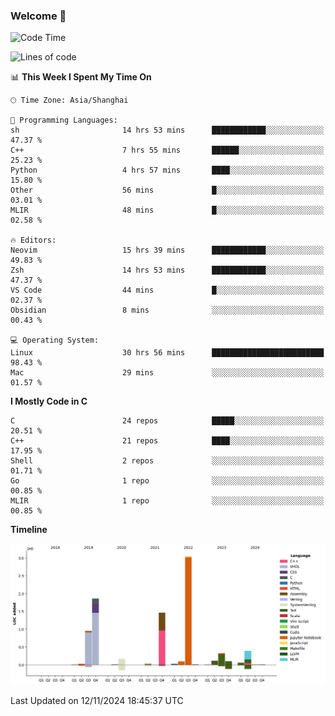 ### Welcome 👋

<!--START_SECTION:waka-->
![Code Time](http://img.shields.io/badge/Code%20Time-1%2C735%20hrs%2021%20mins-blue)

![Lines of code](https://img.shields.io/badge/From%20Hello%20World%20I%27ve%20Written-8.7%20million%20lines%20of%20code-blue)

📊 **This Week I Spent My Time On** 

```text
🕑︎ Time Zone: Asia/Shanghai

💬 Programming Languages: 
sh                       14 hrs 53 mins      ████████████░░░░░░░░░░░░░   47.37 % 
C++                      7 hrs 55 mins       ██████░░░░░░░░░░░░░░░░░░░   25.23 % 
Python                   4 hrs 57 mins       ████░░░░░░░░░░░░░░░░░░░░░   15.80 % 
Other                    56 mins             █░░░░░░░░░░░░░░░░░░░░░░░░   03.01 % 
MLIR                     48 mins             █░░░░░░░░░░░░░░░░░░░░░░░░   02.58 % 

🔥 Editors: 
Neovim                   15 hrs 39 mins      ████████████░░░░░░░░░░░░░   49.83 % 
Zsh                      14 hrs 53 mins      ████████████░░░░░░░░░░░░░   47.37 % 
VS Code                  44 mins             █░░░░░░░░░░░░░░░░░░░░░░░░   02.37 % 
Obsidian                 8 mins              ░░░░░░░░░░░░░░░░░░░░░░░░░   00.43 % 

💻 Operating System: 
Linux                    30 hrs 56 mins      █████████████████████████   98.43 % 
Mac                      29 mins             ░░░░░░░░░░░░░░░░░░░░░░░░░   01.57 % 
```

**I Mostly Code in C** 

```text
C                        24 repos            █████░░░░░░░░░░░░░░░░░░░░   20.51 % 
C++                      21 repos            ████░░░░░░░░░░░░░░░░░░░░░   17.95 % 
Shell                    2 repos             ░░░░░░░░░░░░░░░░░░░░░░░░░   01.71 % 
Go                       1 repo              ░░░░░░░░░░░░░░░░░░░░░░░░░   00.85 % 
MLIR                     1 repo              ░░░░░░░░░░░░░░░░░░░░░░░░░   00.85 % 
```



**Timeline**

![Lines of Code chart](https://raw.githubusercontent.com/Bohan-hu/Bohan-hu/master/assets/bar_graph.png)


 Last Updated on 12/11/2024 18:45:37 UTC
<!--END_SECTION:waka-->



